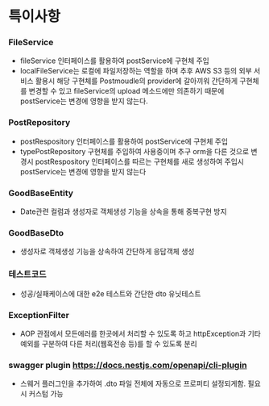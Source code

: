 # 특이사항

### FileService

- fileService 인터페이스를 활용하여 postService에 구현체 주입
- localFileService는 로컬에 파일저장하는 역할을 하며 추후 AWS S3 등의 외부 서비스 활용시 해당 구현체를 Postmoudle의 provider에 갈아끼워 간단하게 구현체를 변경할 수 있고 fileService의 upload 메소드에만 의존하기 때문에 postService는 변경에 영향을 받지 않는다.

### PostRepository

- postRespository 인터페이스를 활용하여 postService에 구현체 주입
- typePostRepository 구현체를 주입하여 사용중이며 추구 orm을 다른 것으로 변경시 postRespository 인터페이스를 따르는 구현체를 새로 생성하여 주입시 postService는 변경에 영향을 받지 않는다

### GoodBaseEntity

- Date관련 컬럼과 생성자로 객체생성 기능을 상속을 통해 중복구현 방지

### GoodBaseDto

- 생성자로 객체생성 기능을 상속하여 간단하게 응답객체 생성

### 테스트코드

- 성공/실패케이스에 대한 e2e 테스트와 간단한 dto 유닛테스트

### ExceptionFilter

- AOP 관점에서 모든에러를 한곳에서 처리할 수 있도록 하고 httpException과 기타 예외를 구분하여 다른 처리(웹훅전송 등)를 할 수 있도록 분리

### swagger plugin https://docs.nestjs.com/openapi/cli-plugin

- 스웨거 플러그인을 추가하여 .dto 파일 전체에 자동으로 프로퍼티 설정되게함. 필요시 커스텀 가능
